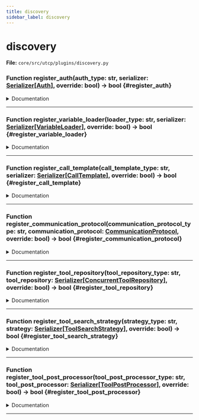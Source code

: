 ```yaml
---
title: discovery
sidebar_label: discovery
---
```


# discovery

**File:** `core/src/utcp/plugins/discovery.py`

### Function register_auth(auth_type: str, serializer: [Serializer](./../interfaces/serializer.md#serializer)[[Auth](./../data/auth.md#auth)], override: bool) -> bool {#register_auth}

<details>
<summary>Documentation</summary>

Register an authentication implementation.


**Args**

- **`auth_type`**: The authentication type identifier.
- **`serializer`**: The serializer for the authentication implementation.
- **`override`**: Whether to override an existing implementation.



**Returns**

True if the implementation was registered, False otherwise.
</details>

---

### Function register_variable_loader(loader_type: str, serializer: [Serializer](./../interfaces/serializer.md#serializer)[[VariableLoader](./../data/variable_loader.md#variableloader)], override: bool) -> bool {#register_variable_loader}

<details>
<summary>Documentation</summary>

Register a variable loader implementation.


**Args**

- **`loader_type`**: The variable loader type identifier.
- **`serializer`**: The serializer for the variable loader implementation.
- **`override`**: Whether to override an existing implementation.



**Returns**

True if the implementation was registered, False otherwise.
</details>

---

### Function register_call_template(call_template_type: str, serializer: [Serializer](./../interfaces/serializer.md#serializer)[[CallTemplate](./../data/call_template.md#calltemplate)], override: bool) -> bool {#register_call_template}

<details>
<summary>Documentation</summary>

Register a call template implementation.


**Args**

- **`call_template_type`**: The call template type identifier.
- **`serializer`**: The serializer for the call template implementation.
- **`override`**: Whether to override an existing implementation.



**Returns**

True if the implementation was registered, False otherwise.
</details>

---

### Function register_communication_protocol(communication_protocol_type: str, communication_protocol: [CommunicationProtocol](./../interfaces/communication_protocol.md#communicationprotocol), override: bool) -> bool {#register_communication_protocol}

<details>
<summary>Documentation</summary>

Register a communication protocol implementation.


**Args**

- **`communication_protocol_type`**: The communication protocol type identifier.
- **`communication_protocol`**: The communication protocol implementation.
- **`override`**: Whether to override an existing implementation.



**Returns**

True if the implementation was registered, False otherwise.
</details>

---

### Function register_tool_repository(tool_repository_type: str, tool_repository: [Serializer](./../interfaces/serializer.md#serializer)[[ConcurrentToolRepository](./../interfaces/concurrent_tool_repository.md#concurrenttoolrepository)], override: bool) -> bool {#register_tool_repository}

<details>
<summary>Documentation</summary>

Register a tool repository implementation.


**Args**

- **`tool_repository_type`**: The tool repository type identifier.
- **`tool_repository`**: The tool repository implementation.
- **`override`**: Whether to override an existing implementation.



**Returns**

True if the implementation was registered, False otherwise.
</details>

---

### Function register_tool_search_strategy(strategy_type: str, strategy: [Serializer](./../interfaces/serializer.md#serializer)[[ToolSearchStrategy](./../interfaces/tool_search_strategy.md#toolsearchstrategy)], override: bool) -> bool {#register_tool_search_strategy}

<details>
<summary>Documentation</summary>

Register a tool search strategy implementation.


**Args**

- **`strategy_type`**: The tool search strategy type identifier.
- **`strategy`**: The tool search strategy implementation.
- **`override`**: Whether to override an existing implementation.



**Returns**

True if the implementation was registered, False otherwise.
</details>

---

### Function register_tool_post_processor(tool_post_processor_type: str, tool_post_processor: [Serializer](./../interfaces/serializer.md#serializer)[[ToolPostProcessor](./../interfaces/tool_post_processor.md#toolpostprocessor)], override: bool) -> bool {#register_tool_post_processor}

<details>
<summary>Documentation</summary>

Register a tool post processor implementation.


**Args**

- **`tool_post_processor_type`**: The tool post processor type identifier.
- **`tool_post_processor`**: The tool post processor implementation.
- **`override`**: Whether to override an existing implementation.



**Returns**

True if the implementation was registered, False otherwise.
</details>

---
